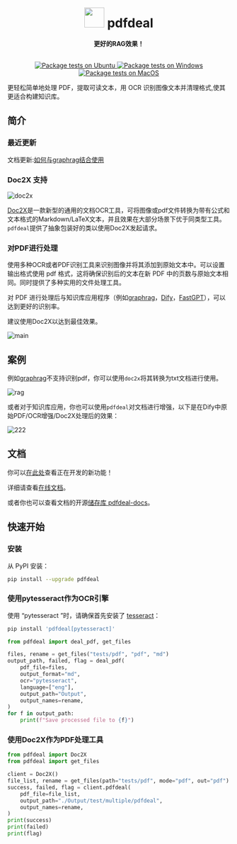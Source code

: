 <div align=center>
<h1 aligh="center">
<img src="https://github.com/Menghuan1918/pdfdeal/assets/122662527/837cfd7f-4546-4b44-a199-d826d78784fc" width="45">  pdfdeal
</h1>

**更好的RAG效果！**

<br>

<a href="https://github.com/Menghuan1918/pdfdeal/actions/workflows/python-test-linux.yml">
  <img src="https://github.com/Menghuan1918/pdfdeal/actions/workflows/python-test-linux.yml/badge.svg?branch=main" alt="Package tests on Ubuntu">
</a>
<a href="https://github.com/Menghuan1918/pdfdeal/actions/workflows/python-test-win.yml">
  <img src="https://github.com/Menghuan1918/pdfdeal/actions/workflows/python-test-win.yml/badge.svg?branch=main" alt="Package tests on Windows">
</a>
<a href="https://github.com/Menghuan1918/pdfdeal/actions/workflows/python-test-mac.yml">
  <img src="https://github.com/Menghuan1918/pdfdeal/actions/workflows/python-test-mac.yml/badge.svg?branch=main" alt="Package tests on MacOS">
</a>

<br>

</div>

更轻松简单地处理 PDF，提取可读文本，用 OCR 识别图像文本并清理格式,使其更适合构建知识库。


## 简介
### 最近更新
文档更新:[如何与graphrag结合使用](https://menghuan1918.github.io/pdfdeal-docs/zh/demo/graphrag.html)

### Doc2X 支持
![doc2x](https://github.com/user-attachments/assets/3ebd3440-9b07-4be1-be2e-fc764d9d07f8)

[Doc2X](https://doc2x.com/)是一款新型的通用的文档OCR工具，可将图像或pdf文件转换为带有公式和文本格式的Markdown/LaTeX文本，并且效果在大部分场景下优于同类型工具。`pdfdeal`提供了抽象包装好的类以使用Doc2X发起请求。

### 对PDF进行处理
使用多种OCR或者PDF识别工具来识别图像并将其添加到原始文本中。可以设置输出格式使用 pdf 格式，这将确保识别后的文本在新 PDF 中的页数与原始文本相同。同时提供了多种实用的文件处理工具。

对 PDF 进行处理后与知识库应用程序（例如[graphrag](https://github.com/microsoft/graphrag)，[Dify](https://github.com/langgenius/dify)，[FastGPT](https://github.com/labring/FastGPT)），可以达到更好的识别率。

建议使用Doc2X以达到最佳效果。

![main](https://github.com/Menghuan1918/pdfdeal/assets/122662527/b92335eb-bda0-4a61-b890-e864cebc5f67)

## 案例

例如[graphrag](https://github.com/microsoft/graphrag)不支持识别pdf，你可以使用`doc2x`将其转换为txt文档进行使用。

![rag](https://github.com/user-attachments/assets/f9e8408b-9a4b-42b9-9aee-0d1229065a91)

或者对于知识库应用，你也可以使用`pdfdeal`对文档进行增强，以下是在Dify中原始PDF/OCR增强/Doc2X处理后的效果：

![222](https://github.com/Menghuan1918/pdfdeal/assets/122662527/457036e8-9d78-458a-8a48-763bd33e95f9)

## 文档

你可以[在此处](https://github.com/users/Menghuan1918/projects/3)查看正在开发的新功能！

详细请查看[在线文档](https://menghuan1918.github.io/pdfdeal-docs/zh/)。

或者你也可以查看文档的开源[储存库 pdfdeal-docs](https://github.com/Menghuan1918/pdfdeal-docs)。

## 快速开始

### 安装
从 PyPI 安装：

```bash
pip install --upgrade pdfdeal
```

### 使用pytesseract作为OCR引擎

使用 “pytesseract ”时，请确保首先安装了 [tesseract](https://github.com/tesseract-ocr/tesseract)：

```bash
pip install 'pdfdeal[pytesseract]'
```

```python
from pdfdeal import deal_pdf, get_files

files, rename = get_files("tests/pdf", "pdf", "md")
output_path, failed, flag = deal_pdf(
    pdf_file=files,
    output_format="md",
    ocr="pytesseract",
    language=["eng"],
    output_path="Output",
    output_names=rename,
)
for f in output_path:
    print(f"Save processed file to {f}")
```

### 使用Doc2X作为PDF处理工具

```python
from pdfdeal import Doc2X
from pdfdeal import get_files

client = Doc2X()
file_list, rename = get_files(path="tests/pdf", mode="pdf", out="pdf")
success, failed, flag = client.pdfdeal(
    pdf_file=file_list,
    output_path="./Output/test/multiple/pdfdeal",
    output_names=rename,
)
print(success)
print(failed)
print(flag)
```
